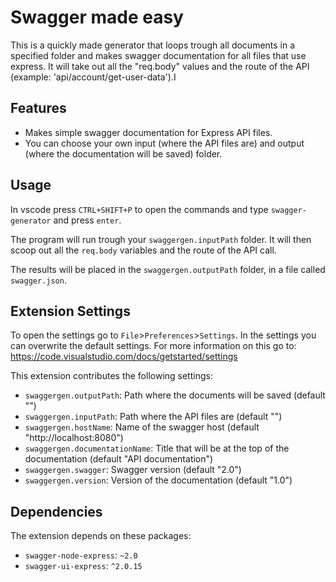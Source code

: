 # Swagger made easy

This is a quickly made generator that loops trough all documents in a specified folder and makes
swagger documentation for all files that use express. It will take out all the "req.body" values
and the route of the API (example: 'api/account/get-user-data').I

## Features
- Makes simple swagger documentation for Express API files.
- You can choose your own input (where the API files are) and output (where the documentation will be saved) folder.

## Usage
In vscode press `CTRL+SHIFT+P` to open the commands and type `swagger-generator` and press `enter`.

The program will run trough your `swaggergen.inputPath` folder. It will then
scoop out all the `req.body` variables and the route of the API call.

The results will be placed in the `swaggergen.outputPath` folder, in a file called `swagger.json`.

## Extension Settings

To open the settings go to `File`>`Preferences`>`Settings`. In the settings you can overwrite the 
default settings. For more information on this go to: https://code.visualstudio.com/docs/getstarted/settings

This extension contributes the following settings:

* `swaggergen.outputPath`: Path where the documents will be saved (default "")
* `swaggergen.inputPath`: Path where the API files are (default "")
* `swaggergen.hostName`: Name of the swagger host (default "http://localhost:8080")
* `swaggergen.documentationName`: Title that will be at the top of the documentation (default "API documentation")
* `swaggergen.swagger`: Swagger version (default "2.0")
* `swaggergen.version`: Version of the documentation (default "1.0")

## Dependencies

The extension depends on these packages:

* `swagger-node-express`: `~2.0`
* `swagger-ui-express`: `^2.0.15`
